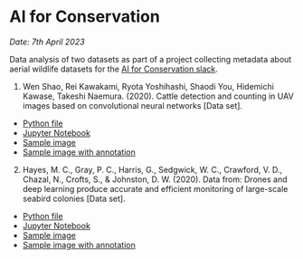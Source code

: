 # AI for Conservation
_Date: 7th April 2023_

Data analysis of two datasets as part of a project collecting metadata about aerial wildlife datasets for the [AI for Conservation slack](https://beerys.github.io/#slack).

1. Wen Shao, Rei Kawakami, Ryota Yoshihashi, Shaodi You, Hidemichi Kawase, Takeshi Naemura. (2020). Cattle detection and counting in UAV images based on convolutional neural networks [Data set].

- [Python file](https://github.com/ebayes/aerial-drone-data/blob/main/cattle_detection_japan.py) 
- [Jupyter Notebook](https://colab.research.google.com/drive/1OnTkgMTgyLplSD99DCikHdjI6ITd3oWm?usp=sharing)
- [Sample image](https://github.com/ebayes/aerial-drone-data/blob/main/cattle_detection_japan_sample_image.JPG)
- [Sample image with annotation](https://github.com/ebayes/aerial-drone-data/blob/main/cattle_detection_japan_sample_image_annotated.png)

2. Hayes, M. C., Gray, P. C., Harris, G., Sedgwick, W. C., Crawford, V. D., Chazal, N., Crofts, S., & Johnston, D. W. (2020). Data from: Drones and deep learning produce accurate and efficient monitoring of large-scale seabird colonies [Data set].

- [Python file](https://github.com/ebayes/aerial-drone-data/blob/main/seabird_colonies_falkland.py)
- [Jupyter Notebook](https://colab.research.google.com/drive/1kNlMaozgUV4rmE0zjjAk_yad2R46kVPT?usp=sharing)
- [Sample image](https://github.com/ebayes/aerial-drone-data/blob/main/seabird_colonies_falkland_sample_image.png)
- [Sample image with annotation](https://github.com/ebayes/aerial-drone-data/blob/main/seabird_colonies_falkland_sample_image_annotated.png)
